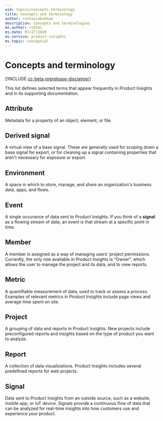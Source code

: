 ```yaml
---
uid: topics/concepts-terminology
title: Concepts and terminology
author: ruthaisabokhae
description: Concepts and terminologies
ms.author: ruthai
ms.date: 07/27/2020
ms.service: product-insights
ms.topic: conceptual
---
```


# Concepts and terminology

[!INCLUDE [cc-beta-prerelease-disclaimer]( includes/cc-beta-prerelease-disclaimer.md)]

This list defines selected terms that appear frequently in Product Insights and in its supporting documentation.

## Attribute

Metadata for a property of an object, element, or file.

## Derived signal

A virtual view of a base signal. These are generally used for scoping down a base signal for export, or for cleaning up a signal containing properties that aren't necessary for exposure or export.

## Environment

A space in which to store, manage, and share an organization's business data, apps, and flows.

## Event

A single occurance of data sent to Product Insights. If you think of a **signal** as a flowing stream of data, an event is that stream at a specific point in time. 

## Member

A member is assigned as a way of managing users’ project permissions. Currently, the only role available in Product Insights is “Owner”, which allows the user to manage the project and its data, and to view reports. 

## Metric

A quantifiable measurement of data, used to track or assess a process. Examples of relevant metrics in Product Insights include page views and average time spent on site.

## Project

A grouping of data and reports in Product Insights. New projects include preconfigured reports and insights based on the type of product you want to analyze.

## Report

A collection of data visualizations. Product Insights includes several predefined reports for web projects. 

## Signal

Data sent to Product Insights from an outside source, such as a website, mobile app, or IoT device. Signals provide a continuous flow of data that can be analyzed for real-time insights into how customers use and experience your product.






